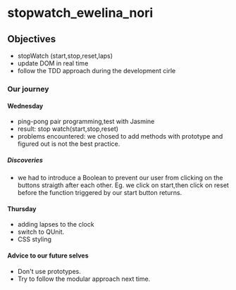 # stopwatch_ewelina_nori

## Objectives
- stopWatch (start,stop,reset,laps)
- update DOM in real time
- follow the TDD approach during the development cirle

### Our journey

#### Wednesday
- ping-pong pair programming,test with Jasmine
- result: stop watch(start,stop,reset)
- problems encountered: we chosed to add methods with prototype and figured out is not the best practice.

##### Discoveries
- we had to introduce a Boolean to prevent our user from clicking on the buttons straigth after each other. Eg. we click on start,then click on reset before the function triggered by our start button returns.

#### Thursday
- adding lapses to the clock
- switch to QUnit.
- CSS styling

#### Advice to our future selves

- Don't use prototypes.
- Try to follow the modular approach next time.


